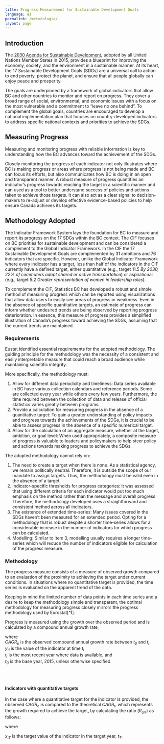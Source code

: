 ```yaml
---
title: Progress Measurement for Sustainable Development Goals
language: es
permalink: /metodologia/
layout: page
---
```


## Introduction   
The [2030 Agenda for Sustainable Development](https://www.un.org/sustainabledevelopment/development-agenda/), adopted by all United Nations Member States in 2015, provides a blueprint for improving the economy, society, and the environment in a sustainable manner. At its heart, the 17 Sustainable Development Goals (SDGs) are a universal call to action to end poverty, protect the planet, and ensure that all people globally can enjoy peace and prosperity.  

The goals are underpinned by a framework of global indicators that allow BC and other countries to monitor and report on progress. They cover a broad range of social, environmental, and economic issues with a focus on the most vulnerable and a commitment to “leave no one behind”. To complement the global goals, countries are encouraged to develop a national implementation plan that focuses on country-developed indicators to address specific national contexts and priorities to achieve the SDGs.  



## Measuring Progress   
Measuring and monitoring progress with reliable information is key to understanding how the BC advances toward the achievement of the SDGs.  

Closely monitoring the progress of each indicator not only illustrates where BC is making progress or areas where progress is not being made and BC can focus its efforts, but also communicates how BC is doing in an open and transparent manner. A robust measure of progress quantifies an indicator’s progress towards reaching the target in a scientific manner and can used as a tool to better understand success of policies and actions taken to achieve those targets. It can also act as a clear signal to decision-makers to re-adjust or develop effective evidence-based policies to help ensure Canada achieves its targets.  
 



## Methodology Adopted   
The  Indicator Framework System lays the foundation for BC to measure and report its progress on the 17 SDGs within the BC context. The CIF focuses on BC priorities for sustainable development and can be considered a complement to the Global Indicator Framework. In the CIF the 17 Sustainable Development Goals are complemented by 31 ambitions and 76 indicators that are specific. However, unlike the Global Indicator Framework where every indicator has a target, less than half of the indicators in the CIF currently have a defined target, either quantitative (e.g., target 11.5 *By 2030, 22% of commuters adopt shared or active transportation*) or aspirational (e.g., target 5.2 *Greater representation of women in leadership roles*).  

To complement the CIF, Statistics BC has developed a robust and simple method of measuring progress which can be reported using visualizations that allow data users to easily see areas of progress or weakness. Even in the absence of specific quantitative targets, an estimate of progress can inform whether undesired trends are being observed by reporting progress deterioration. In essence, this measure of progress provides a simplified illustration of Canada’s progress toward achieving the SDGs, assuming that the current trends are maintained.  



### Requirements   
Eustat identified essential requirements for the adopted methodology. The guiding principle for the methodology was the necessity of a consistent and easily interpretable measure that could reach a broad audience while maintaining scientific integrity.  

More specifically, the methodology must:  

1. Allow for different data periodicity and timeliness: Data series available in BC have various collection calendars and reference periods. Some are collected every year while others every few years. Furthermore, the time required between the collection of data and release of official statistics varies greatly between programs.  
2. Provide a calculation for measuring progress in the absence of a quantitative target: To gain a greater understanding of policy impacts and progress towards the achievements of the SDGs, it is crucial to be able to assess progress in the absence of a specific numerical target.  
3. Allow for the calculation of an aggregate measure, whether at the target, ambition, or goal level: When used appropriately, a composite measure of progress is valuable to leaders and policymakers to help steer policy and actions towards making progress to achieve the SDGs.  

  
The adopted methodology cannot rely on:  

1. The need to create a target when there is none. As a statistical agency, we remain politically neutral. Therefore, it is outside the scope of our mandate to assign targets. Thus, the methodology must be valid even in the absence of a target.  
2. Indicator-specific thresholds for progress categories: It was assessed that using different criteria for each indicator would put too much emphasis on the method rather than the message and overall progress. Therefore, the methodology developed uses a straightforward and consistent method across all indicators.  
3.	The existence of extended time-series: Many issues covered in the SDGs haven’t been measured for an extended period. Opting for a methodology that is robust despite a shorter time-series allows for a considerable increase in the number of indicators for which progress can be calculated.  
4.	Modelling: Similar to item 3, modelling usually requires a longer time-series which will reduce the number of indicators eligible for calculation of the progress measure.  


### Methodology   
The progress measure consists of a measure of observed growth compared to an evaluation of the proximity to achieving the target under current conditions. In situations where no quantitative target is provided, the time series is evaluated on the apparent trend of the data.  
  
Keeping in mind the limited number of data points in each time series and a desire to keep the methodology simple and transparent, the optimal methodology for measuring progress closely mirrors the progress methodology used by Eurostat[^1].  

Progress is measured using the growth over the observed period and is calculated by a compound annual growth rate,  


where  
*CAGR*<sub>o</sub> is the observed compound annual growth rate between *t<sub>0</sub>* and *t<sub>i</sub>*     
*y<sub>ti</sub>* is the value of the indicator at time *t<sub>i</sub>*    
*t<sub>i</sub>* is the most recent year where data is available, and    
*t<sub>0</sub>* is the base year, 2015, unless otherwise specified.    

<br><br> 

#### Indicators with quantitative targets  
In the case where a quantitative target for the indicator is provided, the observed *CAGR<sub>o</sub>* is compared to the theoretical *CAGR<sub>r</sub>*, which represents the growth required to achieve the target, by calculating the ratio (*R<sub>o/r</sub>*) as follows:   


where   
  

*x<sub>tT</sub>* is the target value of the indicator in the target year, *t<sub>T</sub>*.   
